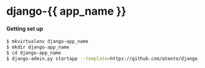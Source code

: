 # django-{{ app_name }}

#### Getting set up

```bash
$ mkvirtualenv django-app_name
$ mkdir django-app_name
$ cd django-app_name
$ django-admin.py startapp --template=https://github.com/ateoto/django-app-template/archive/1.0.tar.gz --extensions=py,md app_name
```